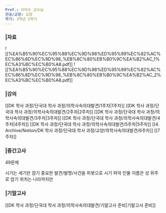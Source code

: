 ```yaml
---
Prof.: 이익수 교수님
전공/교양: 교양
학기: 3학년 1학기
---
```

### |자료
![[%EA%B5%90%EC%95%88%EC%9D%98%ED%95%99%EC%82%AC%EC%86%8D%EC%9D%98_%EB%8C%80%EB%B0%9C%EA%B2%AC_1%EC%A3%BC%EC%B0%A8.pdf]]
![[%EA%B5%90%EC%95%88%EC%9D%98%ED%95%99%EC%82%AC%EC%86%8D%EC%9D%98_%EB%8C%80%EB%B0%9C%EA%B2%AC_2%EC%A3%BC%EC%B0%A8.pdf]]
  
  
  
### |강의
[[DK 학사 과정/단국대 학사 과정/의학사속의대발견/1주차|1주차]]
[[DK 학사 과정/단국대 학사 과정/의학사속의대발견/2주차|2주차]]
[[DK 학사 과정/단국대 학사 과정/의학사속의대발견/3주차|3주차]]
[[DK 학사 과정/단국대 학사 과정/의학사속의대발견/4주차|4주차]]
[[DK 학사 과정/단국대 학사 과정/의학사속의대발견/5주차|5주차]]
[[4. Archive/Notion/DK 학사 과정/단국대 학사 과정/교양/의학사속의대발견/6주차]]
[[7주차]]
  
### |중간고사
49문제
  
시기는 세기만 암기
중요한 발견/발명/사건을 피봇으로 시기 파악
인물 이름은 성 위주로 암기
위치는 나라까지만
  
### |기말고사
[[DK 학사 과정/단국대 학사 과정/의학사속의대발견/기말고사 준비|기말고사 준비]]
